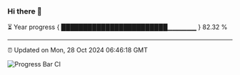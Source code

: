 ### Hi there 👋

⏳ Year progress { ████████████████████████▁▁▁▁▁▁ } 82.32 %

---

⏰ Updated on Mon, 28 Oct 2024 06:46:18 GMT

![Progress Bar CI](https://github.com/IshwaranRudhara/GIT-ACTION/workflows/Progress%20Bar%20CI/badge.svg)
